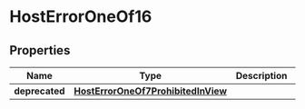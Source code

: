 
# HostErrorOneOf16

## Properties
| Name | Type | Description | Notes |
| ------------ | ------------- | ------------- | ------------- |
| **deprecated** | [**HostErrorOneOf7ProhibitedInView**](HostErrorOneOf7ProhibitedInView.md) |  |  |



